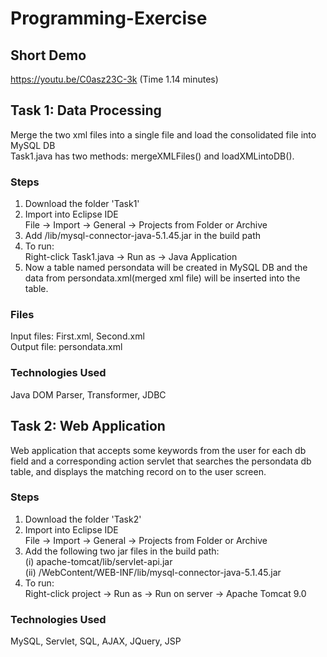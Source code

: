 # Programming-Exercise

## Short Demo
https://youtu.be/C0asz23C-3k (Time 1.14 minutes) 

## Task 1: Data Processing
Merge the two xml files into a single file and load the consolidated file into MySQL DB  
Task1.java has two methods: mergeXMLFiles() and loadXMLintoDB().

### Steps
1. Download the folder 'Task1'
2. Import into Eclipse IDE  
File -> Import -> General -> Projects from Folder or Archive
3. Add /lib/mysql-connector-java-5.1.45.jar in the build path
4. To run:  
Right-click Task1.java -> Run as -> Java Application 
5. Now a table named persondata will be created in MySQL DB and the data from persondata.xml(merged xml file) will be inserted into the table.

### Files
Input files: First.xml, Second.xml  
Output file: persondata.xml

### Technologies Used
Java DOM Parser, Transformer, JDBC

## Task 2: Web Application
Web application that accepts some keywords from the user for each db field and a corresponding action servlet that searches the persondata db table, and displays the matching record on to the user screen.

### Steps
1. Download the folder 'Task2'
2. Import into Eclipse IDE  
File -> Import -> General -> Projects from Folder or Archive
3. Add the following two jar files in the build path:  
(i) apache-tomcat/lib/servlet-api.jar  
(ii) /WebContent/WEB-INF/lib/mysql-connector-java-5.1.45.jar  
4. To run:  
Right-click project -> Run as -> Run on server -> Apache Tomcat 9.0

### Technologies Used  
MySQL, Servlet, SQL, AJAX, JQuery, JSP

